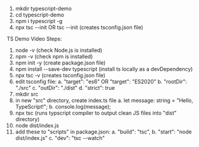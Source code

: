 1. mkdir typescript-demo
2. cd typescript-demo
3. npm i typescript -g
4. npx tsc --init OR tsc --init (creates tsconfig.json file)

TS Demo Video Steps:
1. node -v  (check Node.js is installed)
2. npm -v (check npm is installed)
3. npm init -y (create package.json file)
4. npm install --save-dev typescript (install ts locally as a devDependency)
5. npx tsc -v (creates tsconfig.json file)
6. edit tsconfig file:
    a. "target": "es6" OR "target": "ES2020"
    b. "rootDir": "./src"
    c. "outDir": "./dist"
    d. "strict": true
7. mkdir src
8. in new "src" directory, create index.ts file
    a. let message: string = "Hello, TypeScript!";
    b. console.log(message);
9. npx tsc (runs typscript compiler to output clean JS files into "dist" directory)
10. node dist/index.js
11. add these to "scripts" in package.json: 
    a. "build": "tsc",
    b. "start": "node dist/index.js"
    c. "dev": "tsc --watch"